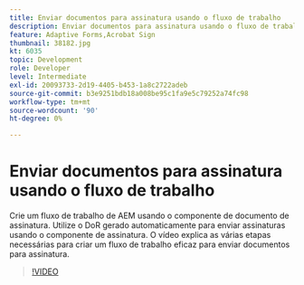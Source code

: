 ```yaml
---
title: Enviar documentos para assinatura usando o fluxo de trabalho
description: Enviar documentos para assinatura usando o fluxo de trabalho. Crie um fluxo de trabalho de AEM usando o componente de documento de assinatura. Utilize o DoR gerado automaticamente para enviar assinaturas usando o componente de assinatura. O vídeo explica as várias etapas necessárias para criar um fluxo de trabalho eficaz para enviar documentos para assinatura.
feature: Adaptive Forms,Acrobat Sign
thumbnail: 38182.jpg
kt: 6035
topic: Development
role: Developer
level: Intermediate
exl-id: 20093733-2d19-4405-b453-1a8c2722adeb
source-git-commit: b3e9251bdb18a008be95c1fa9e5c79252a74fc98
workflow-type: tm+mt
source-wordcount: '90'
ht-degree: 0%

---
```


# Enviar documentos para assinatura usando o fluxo de trabalho

Crie um fluxo de trabalho de AEM usando o componente de documento de assinatura. Utilize o DoR gerado automaticamente para enviar assinaturas usando o componente de assinatura.
O vídeo explica as várias etapas necessárias para criar um fluxo de trabalho eficaz para enviar documentos para assinatura.

>[!VIDEO](https://video.tv.adobe.com/v/38182?quality=12&learn=on)
